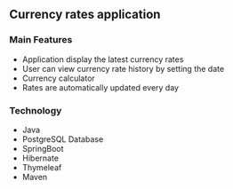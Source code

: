 ## **Currency rates application**

### **Main Features**

* Application display the latest currency rates
* User can view currency rate history by setting the date
* Currency calculator
* Rates are automatically updated every day

### **Technology**

* Java
* PostgreSQL Database
* SpringBoot
* Hibernate
* Thymeleaf
* Maven
